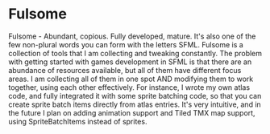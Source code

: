 Fulsome
=======

Fulsome - Abundant, copious. Fully developed, mature. It's also one of the few non-plural words you can form with the letters SFML. Fulsome is a collection of tools that I am collecting and tweaking constantly. The problem with getting started with games development in SFML is that there are an abundance of resources available, but all of them have different focus areas. I am collecting all of them in one spot AND modifying them to work together, using each other effectively. For instance, I wrote my own atlas code, and fully integrated it with some sprite batching code, so that you can create sprite batch items directly from atlas entries. It's very intuitive, and in the future I plan on adding animation support and Tiled TMX map support, using SpriteBatchItems instead of sprites.
